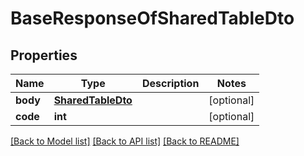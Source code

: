 # BaseResponseOfSharedTableDto

## Properties
Name | Type | Description | Notes
------------ | ------------- | ------------- | -------------
**body** | [**SharedTableDto**](SharedTableDto.md) |  | [optional] 
**code** | **int** |  | [optional] 

[[Back to Model list]](../README.md#documentation-for-models) [[Back to API list]](../README.md#documentation-for-api-endpoints) [[Back to README]](../README.md)


